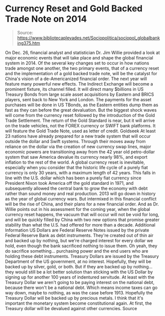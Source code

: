 # Currency Reset and Gold Backed Trade Note on 2014

> Source: https://www.bibliotecapleyades.net/Sociopolitica/sociopol_globalbanking375.htm

On Dec. 26, financial analyst and
statistician Dr. Jim Willie provided a look at major economic
events that will take place and shape the global financial system in
2014.
Of the several key changes set to occur in
how nations trade amongst one another, the two primary events, that of a
currency reset and the implementation of a gold backed trade note, will
be the catalyst for China's vision of a de-Americanized financial order.
The next year will feature many powerful
new effects.
The Indirect Exchange will become a
prominent fixture, its channel filled. It will direct many $billions
in US Treasury Bonds from large scale asset acquisitions by Eastern
and BRICS players, sent back to New York and London.
The payments for the asset purchases
will be done in
US TBonds, as the Eastern entities
dump them as fast as they can before the great devaluation.
But the biggest shock waves will come
from the currency reset followed by the introduction of the Gold
Trade Settlement. The return of
the Gold Standard is near, but it
will arrive on the trade vehicles, not the FOREX currency or SWIFT
bank platforms.
It will feature the Gold Trade Note,
used as letter of credit.
Goldseek
At least 23 nations have already prepared
for a new trade system that will occur outside the dollar and Swift
systems.
Through their moves away from reliance on
the dollar via the creation of new currency
swap lines, major economic powers are
transitioning away from the 42 year old petro-dollar system that saw
America devalue its currency nearly 98%, and export inflation to the
rest of the world.
A global currency reset is inevitable,
especially when you consider that the historic
life cycle of a purely fiat currency is
only 30 years, with a maximum length of 42 years. This falls in line
with the U.S. dollar which has been a purely fiat currency since
President Nixon took America off the gold standard in 1971, and
subsequently allowed the central bank to grow the economy with debt
rather than sound money and real production.
2013 will go down in history as the year of
global currency wars. But intermixed in this financial conflict will be
the rise of China, and their plans for a new financial order.
And as Dr. Willie points out in his
assessment for the coming year, when the global currency reset happens,
the vacuum that will occur will not be void for long, and will be
quickly filled by China with two new options that promise greater
stability than what the U.S. had offered for more than a decade.
Additional Information
US Dollars are Federal Reserve
Notes issued by
the private Federal Reserve Bank as
debt instruments. They're created out of thin air and backed up by
nothing, but we're charged interest for every dollar we hold, even
though the bank sacrificed nothing to issue them.
Oh yeah, they do sacrifice something...
purchasing power and the end users who are holding these debt
instruments.
Treasury Dollars are issued by the Treasury Department of the
US government, at no interest. Hopefully, they will be backed up by
silver, gold, or both. But if they are backed up by nothing... they
would still be a lot better solution than sticking with the US
Dollar by signing up for another 100 years of indentured servitude.
At least with the Treasury Dollar we
aren't going to be paying interest on the national debt, because
there won't be a national debt. Which means income taxes can go way
down, maybe to nothing, as was the case before 1913.
Hopefully the Treasury Dollar will be
backed up by precious metals. I think that it's important the
monetary system become constitutional again.
At first, the Treasury dollar will be devalued against other
currencies.
Source
